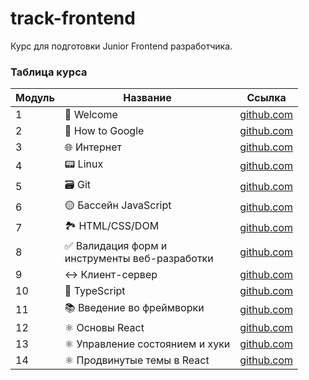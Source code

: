 # track-frontend

Курс для подготовки Junior Frontend разработчика.

### Таблица курса

| Модуль | Название                                            | Ссылка                                               |
| ------ | --------------------------------------------------- |------------------------------------------------------|
| 1      | 👋 Welcome                                          | [github.com](./subjects/module01_intro)              |
| 2      | 🔎 How to Google                                    | [github.com](./subjects/module02_How_to_Google)      |
| 3      | 🌐 Интернет                                         | [github.com](./subjects/module03_Linux)              |
| 4      | 📟 Linux                                            | [github.com](./subjects/module04_Internet)           |
| 5      | 🗃 Git                                               | [github.com](./subjects/module05_Git)               |
| 6      | 🟡 Бассейн JavaScript                               | [github.com](./subjects/module06_piscine-js)        |
| 7      | 🏞 HTML/CSS/DOM                                      | [github.com](./subjects/module07_layout)            |
| 8      | ✅ Валидация форм и<br/> инструменты веб-разработки | [github.com](subjects/module08_build-tool/)       |
| 9      | ↔ Клиент-сервер                                     | [github.com](subjects/module09_client-server/)    |
| 10     | 🔵 TypeScript                                       | [github.com](./subjects/module10_typescript)        |
| 11     | 📚 Введение во фреймворки                           | [github.com](subjects/module11_intro-frameworks/) |
| 12     | ⚛ Основы React                                      | [github.com](subjects/module12_react-1/)          |
| 13     | ⚛ Управление состоянием и хуки                      | [github.com](subjects/module13_react-2/)          |
| 14     | ⚛ Продвинутые темы в React                          | [github.com](subjects/module14_react-3/)          |
